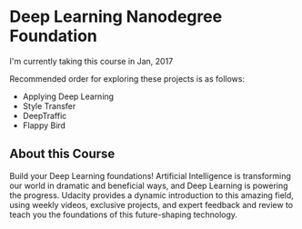 # Deep Learning Nanodegree Foundation

I'm currently taking this course in Jan, 2017

Recommended order for exploring these projects is as follows:

- Applying Deep Learning
 - Style Transfer
 - DeepTraffic
 - Flappy Bird

## About this Course

Build your Deep Learning foundations! Artificial Intelligence is transforming our world in dramatic and beneficial ways, and Deep Learning is powering the progress. Udacity provides a dynamic introduction to this amazing field, using weekly videos, exclusive projects, and expert feedback and review to teach you the foundations of this future-shaping technology.
